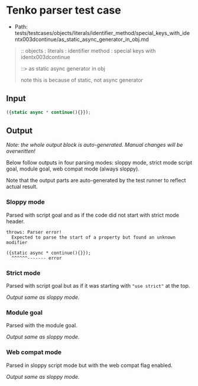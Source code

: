 # Tenko parser test case

- Path: tests/testcases/objects/literals/identifier_method/special_keys_with_identx003dcontinue/as_static_async_generator_in_obj.md

> :: objects : literals : identifier method : special keys with identx003dcontinue
>
> ::> as static async generator in obj
>
> note this is because of static, not async generator

## Input

`````js
({static async * continue(){}});
`````

## Output

_Note: the whole output block is auto-generated. Manual changes will be overwritten!_

Below follow outputs in four parsing modes: sloppy mode, strict mode script goal, module goal, web compat mode (always sloppy).

Note that the output parts are auto-generated by the test runner to reflect actual result.

### Sloppy mode

Parsed with script goal and as if the code did not start with strict mode header.

`````
throws: Parser error!
  Expected to parse the start of a property but found an unknown modifier

({static async * continue(){}});
  ^^^^^^------- error
`````

### Strict mode

Parsed with script goal but as if it was starting with `"use strict"` at the top.

_Output same as sloppy mode._

### Module goal

Parsed with the module goal.

_Output same as sloppy mode._

### Web compat mode

Parsed in sloppy script mode but with the web compat flag enabled.

_Output same as sloppy mode._
